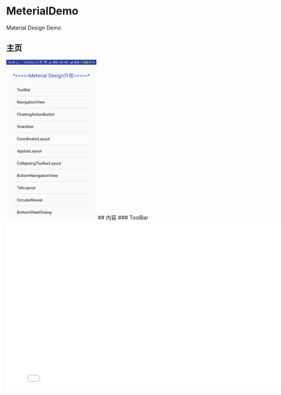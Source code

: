 # MeterialDemo
Material Design Demo

## 主页
<img src="/gif/index.png" width="240px" height="426px"/>
## 内容
### ToolBar
<iframe 
    width="800" 
    height="450" 
    src="/gif/ToolBar.mp4"
    frameborder="0" 
    allowfullscreen>
</iframe>
